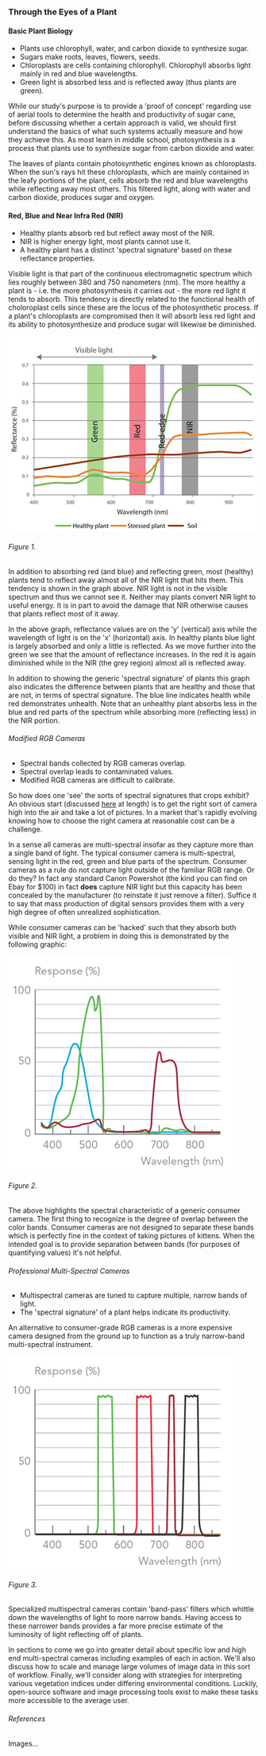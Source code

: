 ### Through the Eyes of a Plant

#### Basic Plant Biology

* Plants use chlorophyll, water, and carbon dioxide to synthesize sugar.
* Sugars make roots, leaves, flowers, seeds.
* Chloroplasts are cells containing chlorophyll. Chlorophyll absorbs light mainly in red and blue wavelengths.
* Green light is absorbed less and is reflected away (thus plants are green).

While our study's purpose is to provide a 'proof of concept' regarding use of aerial tools to determine the health 
and productivity of sugar cane, before discussing whether a certain approach is valid,  we should first understand 
the basics of what such systems actually measure and how they achieve this. As most learn in middle school, 
photosynthesis is a process that plants use to synthesize sugar from carbon dioxide and water. 

The leaves of 
plants contain photosynthetic engines known as chloroplasts. When the sun's rays hit these chloroplasts, which are 
mainly contained in the leafy portions of the plant, cells absorb the red and blue wavelengths while reflecting away 
most others. This filtered light, along with water and carbon dioxide, produces sugar and oxygen.

#### Red, Blue and Near Infra Red (NIR)

* Healthy plants absorb red but reflect away most of the NIR.
* NIR is higher energy light, most plants cannot use it.
* A healthy plant has a distinct 'spectral signature' based on these reflectance properties.

Visible light is that part of the continuous electromagnetic spectrum which lies roughly between 380 and 750 
nanometers (nm). The more healthy a plant is - i.e. the more photosynthesis it carries out - the more red light 
it tends to absorb. This tendency is directly related to the functional health of choloroplast cells since these are the 
locus of the photosynthetic process. If a plant's chloroplasts are compromised then it will absorb less red light
and its ability to photosynthesize and produce sugar will likewise be diminished.  

![](img/plant_physio.png) 
###### Figure 1. 
   
In addition to absorbing red (and blue) and reflecting green, most (healthy) plants tend to reflect away almost all of 
the NIR light that hits them. This tendency is shown in the graph above. NIR light is not in the visible spectrum 
and thus we cannot see it. Neither may plants convert NIR light to useful energy. It is in part to avoid the 
damage that NIR otherwise causes that plants reflect most of it away. 

In the above graph, reflectance values are on the 'y' (vertical) axis while the wavelength of light is on the 'x' 
(horizontal) axis. In healthy plants blue light is largely absorbed and only a little is reflected. As we move further 
into the green we see that the amount of reflectance increases. In the red it is again diminished while in the NIR 
(the grey region) almost all is reflected away. 

In addition to showing the generic 'spectral signature' of plants this graph also indicates the difference 
between plants that are healthy and those that are not, in terms of spectral signature. The blue line indicates 
health while red demonstrates unhealth. Note that an unhealthy plant absorbs less in the blue 
and red parts of the spectrum while absorbing more (reflecting less) in the NIR portion.   
 

###### Modified RGB Cameras
* Spectral bands collected by RGB cameras overlap. 
* Spectral overlap leads to contaminated values.
* Modified RGB cameras are difficult to calibrate.

So how does one 'see' the sorts of spectral signatures that crops exhibit? An obvious start (discussed [here](readme_resources/kites_balloons_drones.md)
at length) is to get the right sort of camera high into the air and take a lot of pictures.
In a market that's rapidly evolving knowing how to choose the right camera at reasonable cost can be a challenge.

In a sense all cameras are multi-spectral insofar as they capture more than a single band of light. The typical consumer
camera is multi-spectral, sensing light in the red, green and blue parts of the spectrum. Consumer cameras as a rule do 
not capture light outside of the familiar RGB range. Or do they? In fact any standard Canon Powershot (the kind you can 
find on Ebay for $100) in fact __does__ capture NIR light but this capacity has been concealed by the manufacturer (to 
reinstate it just remove a filter). Suffice it to say that mass production of digital sensors provides them with a very 
high degree of often unrealized sophistication.
 
While consumer cameras can be 'hacked' such that they absorb both visible and NIR light, a problem in doing this is 
demonstrated by the following graphic:

![](img/consumer.png)
###### Figure 2.

The above highlights the spectral characteristic of a generic consumer camera. The first thing to recognize is the 
degree of overlap between the color bands. Consumer cameras are not designed to separate these bands which is perfectly 
fine in the context of taking pictures of kittens. When the intended goal is to provide separation between bands 
(for purposes of quantifying values) it's not helpful. 

###### Professional Multi-Spectral Cameras

* Multispectral cameras are tuned to capture multiple, narrow bands of light.
* The 'spectral signature' of a plant helps indicate its productivity.

An alternative to consumer-grade RGB cameras is a more expensive 
camera designed from the ground up to function as a truly narrow-band multi-spectral instrument. 

![](img/sequoia.png)
###### Figure 3.

Specialized multispectral cameras contain 'band-pass' filters which whittle down the wavelengths of light to more 
narrow bands. Having access to these narrower bands provides a far more precise estimate of the luminosity of 
light reflecting off of plants.    

In sections to come we go into greater detail about specific low and high end multi-spectral cameras including examples 
of each in action. We'll also discuss how to scale and manage large volumes of image data in this sort of workflow.  Finally, 
we'll consider along with strategies for interpreting various vegetation indices under differing environmental conditions. 
Luckily, open-source software and image processing 
tools exist to make these tasks more accessible to the average user.


###### References

Images...
 